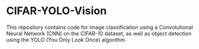 # CIFAR-YOLO-Vision
This repository contains code for image classification using a Convolutional Neural Network (CNN) on the CIFAR-10 dataset, as well as object detection using the YOLO (You Only Look Once) algorithm.
